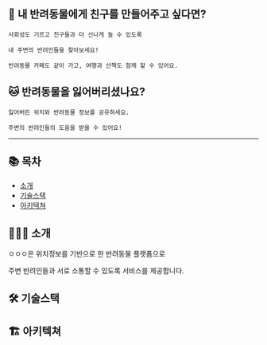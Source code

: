 
## 🐶 내 반려동물에게 친구를 만들어주고 싶다면?
```
사회성도 기르고 친구들과 더 신나게 놀 수 있도록

내 주변의 반려인들을 찾아보세요!

반려동물 카페도 같이 가고, 여행과 산책도 함께 할 수 있어요.
```

## 🐱 반려동물을 잃어버리셨나요?
```
잃어버린 위치와 반려동물 정보를 공유하세요.

주변의 반려인들의 도움을 받을 수 있어요!
```

----

## 📚 목차
+ [소개](https://)    
+ [기술스택](https://)
+ [아키텍쳐](https://)


## 🙋🏻‍♂️ 소개
ㅇㅇㅇ은 위치정보를 기반으로 한 반려동물 플랫폼으로 

주변 반려인들과 서로 소통할 수 있도록 서비스를 제공합니다.

## 🛠 기술스택


## 🏗 아키텍쳐
